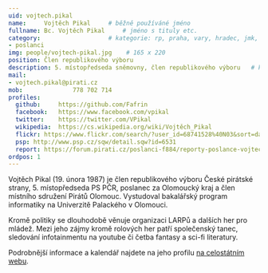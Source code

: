 ```yaml
---
uid: vojtech.pikal
name:     Vojtěch Pikal  	# běžně používáné jméno
fullname: Bc. Vojtěch Pikal  	# jméno s tituly etc.
category:                	# kategorie: rp, praha, vary, hradec, jmk, senat
- poslanci
img: people/vojtech-pikal.jpg    # 165 x 220
position: Člen republikového výboru
description: 5. místopředseda sněmovny, člen republikového výboru	# kratký popis, max 160 znaků
mail:
- vojtech.pikal@pirati.cz
mob:			  778 702 714
profiles:
  github:     https://github.com/Fafrin
  facebook:   https://www.facebook.com/vpikal
  twitter:    https://twitter.com/VPikal
  wikipedia:  https://cs.wikipedia.org/wiki/Vojtěch_Pikal
  flickr: https://www.flickr.com/search/?user_id=68741528%40N03&sort=date-taken-desc&view_all=1&text=vojt%C4%9Bch%20pikal
  psp: http://www.psp.cz/sqw/detail.sqw?id=6531
  report: https://forum.pirati.cz/poslanci-f884/reporty-poslance-vojtecha-pikala-t38965.html
ordpos: 1
---
```

Vojtěch Pikal (19. února 1987) je člen republikového výboru České pirátské strany, 5. místopředseda PS PČR, poslanec za Olomoucký kraj a člen místního sdružení Pirátů Olomouc. Vystudoval bakalářský program informatiky na Univerzitě Palackého v Olomouci.

Kromě politiky se dlouhodobě věnuje organizaci LARPů a dalších her pro mládež. Mezi jeho zájmy kromě rolových her patří společenský tanec, sledování infotainmentu na youtube či četba fantasy a sci-fi literatury.

Podrobnější informace a kalendář najdete na jeho profilu [na celostátním webu](https://www.pirati.cz/lide/vojtech-pikal/).